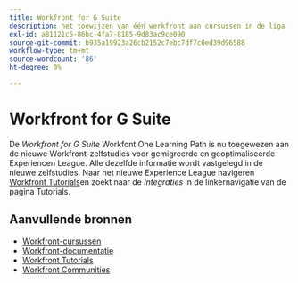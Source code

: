 ```yaml
---
title: Workfront for G Suite
description: het toewijzen van één werkfront aan cursussen in de liga
exl-id: a81121c5-86bc-4fa7-8185-9d83ac9ce090
source-git-commit: b935a19923a26cb2152c7ebc7df7c0ed39d96588
workflow-type: tm+mt
source-wordcount: '86'
ht-degree: 0%

---
```


# Workfront for G Suite

De *Workfront for G Suite* Workfont One Learning Path is nu toegewezen aan de nieuwe Workfront-zelfstudies voor gemigreerde en geoptimaliseerde Experiencen League. Alle dezelfde informatie wordt vastgelegd in de nieuwe zelfstudies. Naar het nieuwe Experience League navigeren [Workfront Tutorials](https://experienceleague.adobe.com/docs/workfront-learn/tutorials-workfront/home.html)en zoekt naar de *Integraties* in de linkernavigatie van de pagina Tutorials.

## Aanvullende bronnen

* [Workfront-cursussen](https://experienceleague.adobe.com/?lang=en&amp;Solution=Workfront#courses)
* [Workfront-documentatie](https://experienceleague.adobe.com/docs/workfront.html)
* [Workfront Tutorials](https://experienceleague.adobe.com/docs/workfront-learn/tutorials-workfront/home.html)
* [Workfront Communities](https://experienceleaguecommunities.adobe.com/t5/workfront/ct-p/workfront)
